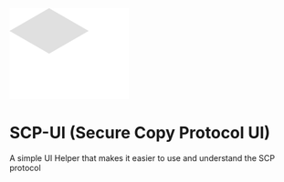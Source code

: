![Logo](https://raw.githubusercontent.com/rxfe-a/scp-ui/refs/heads/main/.github/repoitems/bigtext.png "Logo")

# SCP-UI (Secure Copy Protocol UI)
A simple UI Helper that makes it easier to use and understand the SCP protocol
